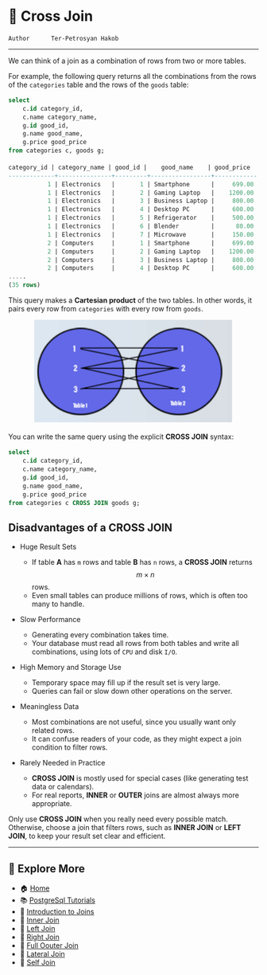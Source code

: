 # 🔗 Cross Join

```info
Author      Ter-Petrosyan Hakob
```

---

We can think of a join as a combination of rows from two or more tables.

For example, the following query returns all the combinations from the rows of the `categories` table and the rows of the `goods` table:

```sql
select 
    c.id category_id, 
    c.name category_name,  
    g.id good_id, 
    g.name good_name, 
    g.price good_price 
from categories c, goods g;

category_id | category_name | good_id |    good_name    | good_price 
-------------+---------------+---------+-----------------+------------
           1 | Electronics   |       1 | Smartphone      |     699.00
           1 | Electronics   |       2 | Gaming Laptop   |    1200.00
           1 | Electronics   |       3 | Business Laptop |     800.00
           1 | Electronics   |       4 | Desktop PC      |     600.00
           1 | Electronics   |       5 | Refrigerator    |     500.00
           1 | Electronics   |       6 | Blender         |      80.00
           1 | Electronics   |       7 | Microwave       |     150.00
           2 | Computers     |       1 | Smartphone      |     699.00
           2 | Computers     |       2 | Gaming Laptop   |    1200.00
           2 | Computers     |       3 | Business Laptop |     800.00
           2 | Computers     |       4 | Desktop PC      |     600.00
.....
(35 rows)
```

This query makes a **Cartesian product** of the two tables. In other words, it pairs every row from `categories` with every row from `goods`.



<p align="center">
    <img src="./assets/img1.png" alt="img1" width="400" />
</p>


You can write the same query using the explicit **CROSS JOIN** syntax:

```sql
select 
    c.id category_id, 
    c.name category_name,  
    g.id good_id, 
    g.name good_name, 
    g.price good_price 
from categories c CROSS JOIN goods g;
```

## Disadvantages of a CROSS JOIN

- Huge Result Sets
    - If table **A** has `m` rows and table **B** has `n` rows, a **CROSS JOIN** returns $$m \times n$$ rows.
    - Even small tables can produce millions of rows, which is often too many to handle.

-  Slow Performance
    - Generating every combination takes time.
    - Your database must read all rows from both tables and write all combinations, using lots of `CPU` and disk `I/O`.

-  High Memory and Storage Use
    - Temporary space may fill up if the result set is very large.
    - Queries can fail or slow down other operations on the server.    

-  Meaningless Data
    - Most combinations are not useful, since you usually want only related rows.
    - It can confuse readers of your code, as they might expect a join condition to filter rows.

-  Rarely Needed in Practice
    - **CROSS JOIN** is mostly used for special cases (like generating test data or calendars).
    - For real reports, **INNER** or **OUTER** joins are almost always more appropriate.    


Only use **CROSS JOIN** when you really need every possible match. Otherwise, choose a join that filters rows, 
such as **INNER JOIN** or **LEFT JOIN**, to keep your result set clear and efficient.

---

## 📌 Explore More

- 🏠 [Home](./../../README.md)
- 📚 [PostgreSql Tutorials](./../tutorials.md)
- 🔗 [Introduction to Joins](./1_Introduction_to_Joins.md)
- 🔗 [Inner Join](./3_Inner_Join.md)
- 🔗 [Left Join](./4_Left_Join.md)
- 🔗 [Right Join](./5_Right_Join.md)
- 🔗 [Full Oouter Join](./6_Full_Oouter_Join.md)
- 🔗 [Lateral Join](./7_Lateral_Join.md)
- 🔗 [Self Join](./8_self_join.md)